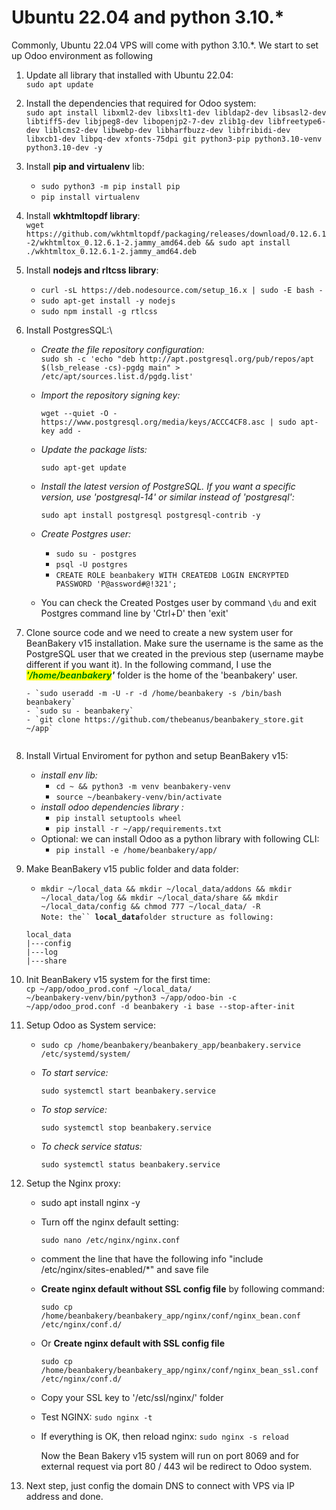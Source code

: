 # Ubuntu 22.04 and python 3.10.\*



Commonly, Ubuntu 22.04 VPS will come with python 3.10.\*. We start to set up Odoo environment as following

1. Update all library that installed with Ubuntu 22.04: \
   `sudo apt update`
2. Install the dependencies that required for Odoo system:  \
   `sudo apt install libxml2-dev libxslt1-dev libldap2-dev libsasl2-dev libtiff5-dev libjpeg8-dev libopenjp2-7-dev zlib1g-dev libfreetype6-dev liblcms2-dev libwebp-dev libharfbuzz-dev libfribidi-dev libxcb1-dev libpq-dev xfonts-75dpi git python3-pip python3.10-venv python3.10-dev -y`
3. Install **pip and virtualenv** lib:
   * `sudo python3 -m pip install pip`
   * `pip install virtualenv`
4. Install **wkhtmltopdf library**:\
   `wget https://github.com/wkhtmltopdf/packaging/releases/download/0.12.6.1-2/wkhtmltox_0.12.6.1-2.jammy_amd64.deb && sudo apt install ./wkhtmltox_0.12.6.1-2.jammy_amd64.deb`
5. Install **nodejs and rltcss library**:
   * `curl -sL https://deb.nodesource.com/setup_16.x | sudo -E bash -`
   * `sudo apt-get install -y nodejs`&#x20;
   * `sudo npm install -g rtlcss`
6. Install PostgresSQL:\

   * _Create the file repository configuration:_ \
     `sudo sh -c 'echo "deb http://apt.postgresql.org/pub/repos/apt $(lsb_release -cs)-pgdg main" > /etc/apt/sources.list.d/pgdg.list'`
   *   _Import the repository signing key:_

       `wget --quiet -O - https://www.postgresql.org/media/keys/ACCC4CF8.asc | sudo apt-key add -`
   *   _Update the package lists:_

       `sudo apt-get update`
   *   _Install the latest version of PostgreSQL. If you want a specific version, use 'postgresql-14' or similar instead of 'postgresql':_

       `sudo apt install postgresql postgresql-contrib -y`
   * _Create Postgres user:_
     * `sudo su - postgres`
     * `psql -U postgres`
     * `CREATE ROLE beanbakery WITH CREATEDB LOGIN ENCRYPTED PASSWORD 'P@assword#@!321';`
   * You can check the Created Postges user by command `\du` and exit Postgres command line by 'Ctrl+D' then 'exit'
7.  Clone source code and we need to create a new system user for BeanBakery v15 installation. Make sure the username is the same as the PostgreSQL user that we created in the previous step (username maybe different if you want it). In the following command, I use the _<mark style="color:green;">**'/home/beanbakery**</mark>**'**_ folder is the home of the 'beanbakery' user.

    ```
    - `sudo useradd -m -U -r -d /home/beanbakery -s /bin/bash beanbakery`
    - `sudo su - beanbakery`
    - `git clone https://github.com/thebeanus/beanbakery_store.git ~/app`
           
    ```
8. Install Virtual Enviroment for python and setup BeanBakery v15:
   * _install env lib:_&#x20;
     * `cd ~ && python3 -m venv beanbakery-venv`&#x20;
     * `source ~/beanbakery-venv/bin/activate`
   * _install odoo dependencies library :_
     * `pip install setuptools wheel`
     * `pip install -r ~/app/requirements.txt`
   * Optional: we can install Odoo as a python library with following CLI:
     * `pip install -e /home/beanbakery/app/`
9.  Make BeanBakery v15 public folder and data folder:

    * `mkdir ~/local_data && mkdir ~/local_data/addons && mkdir ~/local_data/log && mkdir ~/local_data/share && mkdir ~/local_data/config && chmod 777 ~/local_data/ -R`\
      `Note: the`` `**`local_data`**`folder structure as following:`

    &#x20; `local_data`\
    &#x20;  `|---config`\
    &#x20;  `|---log`\
    &#x20;  `|---share`
10. Init BeanBakery v15 system for the first time:\
    `cp ~/app/odoo_prod.conf ~/local_data/`\
    `~/beanbakery-venv/bin/python3 ~/app/odoo-bin -c ~/app/odoo_prod.conf -d beanbakery -i base --stop-after-init`&#x20;
11. Setup Odoo as System service:
    * `sudo cp /home/beanbakery/beanbakery_app/beanbakery.service /etc/systemd/system/`
    *   _To start service:_

        `sudo systemctl start beanbakery.service`
    *   _To stop service:_

        `sudo systemctl stop beanbakery.service`
    *   _To check service status:_

        `sudo systemctl status beanbakery.service`
12. Setup the Nginx proxy:
    * sudo apt install nginx -y
    *   Turn off the nginx default setting:

        `sudo nano /etc/nginx/nginx.conf`
    * comment the line that have the following info "include /etc/nginx/sites-enabled/\*" and save file
    *   **Create nginx default without SSL config file** by following command:

        `sudo cp /home/beanbakery/beanbakery_app/nginx/conf/nginx_bean.conf /etc/nginx/conf.d/`
    *   Or **Create nginx default with SSL config file**

        `sudo cp /home/beanbakery/beanbakery_app/nginx/conf/nginx_bean_ssl.conf /etc/nginx/conf.d/`
    * Copy your SSL key to '/etc/ssl/nginx/' folder
    * Test NGINX: `sudo nginx -t`
    *   If everything is OK, then reload nginx: `sudo nginx -s reload`

        Now the Bean Bakery v15 system will run on port 8069 and for external request via port 80 / 443 wil be redirect to Odoo system.&#x20;
13. Next step, just config the domain DNS to connect with VPS via IP address and done.
